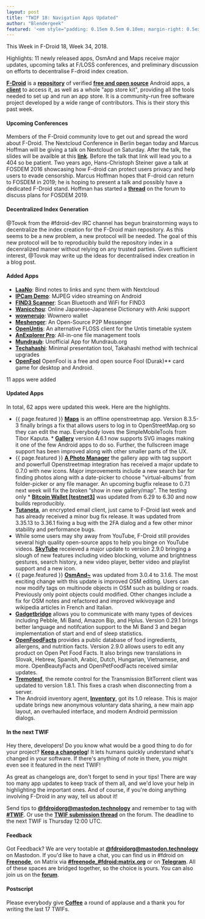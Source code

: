 ```yaml
---
layout: post
title: "TWIF 18: Navigation Apps Updated" 
author: "Blendergeek"
featured: '<em style="padding: 0.15em 0.5em 0.10em; margin-right: 0.5ex; box-shadow: 0.1em 0.05em 0.1em rgba(0, 0, 0, 0.3); border-radius: 1em; color: black; background: linear-gradient(orange, yellow);">Featured</em>'
---
```


This Week in F-Droid 18, Week 34, 2018.

Highlights: 11 newly released apps, OsmAnd and Maps receive major updates, upcoming talks at F/LOSS conferences, and preliminary discussion on efforts to decentralise F-droid index creation.
<!--more-->

**[F-Droid](https://f-droid.org/)** is a **[repository](https://f-droid.org/packages/)** of verified **[free and open source](https://en.wikipedia.org/wiki/Free_and_open-source_software)** Android apps, a **[client](https://f-droid.org/app/org.fdroid.fdroid)** to access it, as well as a whole "app store kit", providing all the tools needed to set up and run an app store. It is a community-run free software project developed by a wide range of contributors. This is their story this past week.


#### Upcoming Conferences
Members of the F-Droid community love to get out and spread the word about F-Droid. The Nextcloud Conference in Berlin began today and Marcus Hoffman will be giving a talk on Nextcloud on Saturday. After the talk, the slides will be availble at this **[link](https://bubu1.eu/fdroid_lightning_talk_nextcloudconf.pdf)**. Before the talk that link will lead you to a 404 so be patient. Two years ago, Hans-Christoph Steiner gave a talk at FOSDEM 2016 showcasing how F-droid can protect users privacy and help users to evade censorship. Marcus Hoffman hopes that F-droid can return to FOSDEM in 2019; he is hoping to present a talk and possibly have a dedicated F-Droid stand. Hoffman has started a **[thread](https://forum.f-droid.org/t/fosdem-2019/3652)** on the forum to discuss plans for FOSDEM 2019. 

#### Decentralized Index Generation
@Tovok from the #fdroid-dev IRC channel has begun brainstorming ways to decentralize the index creation for the F-Droid main repository. As this seems to be a new problem, a new protocol will be needed. The goal of this new protocol will be to reproducibly build the repository index in a decenralized manner without relying on any trusted parties. Given sufficient interest, @Tovok may write up the ideas for decentralised index creation in a blog post. 


#### Added Apps

* **[LaaNo](https://f-droid.org/app/com.bytesforge.linkasanote)**: Bind notes to links and sync them with Nextcloud
* **[IPCam Demo](https://f-droid.org/app/com.github.niqdev.ipcam)**: MJPEG video streaming on Android
* **[FIND3 Scanner](https://f-droid.org/app/com.internalpositioning.find3.find3app)**: Scan Bluetooth and WiFi for FIND3
* **[Wanicchou](https://f-droid.org/app/com.waifusims.wanicchou)**: Online Japanese-Japanese Dictionary with Anki support
* **[wownerujo](https://f-droid.org/app/com.wownero.wownerujo)**: Wownero wallet
* **[Meshenger](https://f-droid.org/app/d.d.meshenger)**: An Open-Source P2P Messenger
* **[OpenUntis](https://f-droid.org/app/de.perflyst.untis)**: An alternative FLOSS client for the Untis timetable system
* **[AnExplorer Pro](https://f-droid.org/app/dev.dworks.apps.anexplorer.pro)**: All-in-one file management tools
* **[Mundraub](https://f-droid.org/app/eu.quelltext.mundraub)**: Unofficial App for Mundraub.org
* **[Techahashi](https://f-droid.org/app/negativedensity.techahashi)**: Minimal presentation tool, Takahashi method with technical upgrades
* **[OpenFool](https://f-droid.org/app/ru.hyst329.openfool)**  OpenFool is a free and open source Fool (Durak)** card game for desktop and Android.

11 apps were added

#### Updated Apps

In total, 62 apps were updated this week. Here are the highlights.

* {{ page.featured }} **[Maps](https://f-droid.org/app/com.github.axet.maps)** is an offline openstreetmap app. Version 8.3.5-3 finally brings a fix that allows users to log in to OpenStreetMap.org so they can edit the map.
Everybody loves the SimpleMobileTools from Tibor Kaputa. * **[Gallery](https://f-droid.org/app/com.simplemobiletools.gallery)** version 4.6.1 now supports SVG images making it one of the few Android apps to do so. Further, the fullscreen image support has been improved along with other smaller parts of the UX.
* {{ page.featured }} **[A Photo Manager](https://f-droid.org/app/de.k3b.android.androFotoFinder)** the gallery app with tag support and powerfull Openstreetmap integration has received a major update to 0.7.0 with new icons. Major improvements include a new search bar for finding photos along with a date-picker to choose "virtual-albums' from folder-picker or any file manager. An upcoming bugfix release to 0.7.1 next week will fix the broken “show in new gallery/map”.
The testing only * **[Bitcoin Wallet [testnet3]](https://f-droid.org/app/de.schildbach.wallet_test)** was updated from 6.29 to 6.30 and now builds reproducibly.
* **[Tutanota](https://f-droid.org/app/de.tutao.tutanota)**, an encrypted email client, just came to F-Droid last week and has already received a minor bug fix release. It was updated from 3.35.13 to 3.36.1 fixing a bug with the 2FA dialog and a few other minor stability and performance bugs. 
* While some users may shy away from YouTube, F-Droid still provides several high quality open-source apps to help you binge on YouTube videos. **[SkyTube](https://f-droid.org/app/free.rm.skytube.oss)** receieved a major update to version 2.9.0 bringing a slough of new features including video blocking, volume and brightness gestures, search history, a new video player, better video and playlist support and a new icon. 
* {{ page.featured }} **[OsmAnd~](https://f-droid.org/app/net.osmand.plus)** was updated from 3.0.4 to 3.1.6. The most exciting change with this update is improved OSM editing. Users can now modify tags on multinode objects in OSM such as building or roads. Previously only point objects could modified. Other changes include a fix for OSM notes and refactored and improved wikivoyage and wikipedia articles in French and Italian.
* **[Gadgetbridge](https://f-droid.org/app/nodomain.freeyourgadget.gadgetbridge)** allows you to communicate with many types of devices including Pebble, Mi Band, Amazon Bip, and Hplus.  Version 0.29.1 brings better language and notifcation support to the Mi Band 3 and began implementation of start and end of sleep statistics. 
* **[OpenFoodFacts](https://f-droid.org/app/openfoodfacts.github.scrachx.openfood)** provides a public database of food ingredients, allergens, and nutrition facts. Version 2.9.0 allows users to edit any product on Open Pet Food Facts. It also brings new translations in Slovak, Hebrew, Spanish, Arabic, Dutch, Hungarian, Vietnamese, and more. OpenBeautyFacts and OpenPetFoodFacts received similar updates.
* **[Tremotesf](https://f-droid.org/app/org.equeim.tremotesf)**, the remote control for the Transmission BitTorrent client was updated to version 1.8.1. This fixes a crash when disconnecting from a server. 
* The Android inventory agent, **[Inventory](https://f-droid.org/app/org.flyve.inventory.agent)**, got its 1.0 release. This is major update brings new anonymous voluntary data sharing, a new main app layout, an overhauled interface, and modern Android permission dialogs. 

#### In the next TWIF

Hey there, developers! Do you know what would be a good thing to do for your project? **[Keep a changelog](https://keepachangelog.com)**! It lets humans quickly understand what's changed in your software. If there's anything of note in there, you might even see it featured in the next TWIF!

As great as changelogs are, don't forget to send in your tips! There are way too many app updates to keep track of them all, and we'd love your help in highlighting the important ones. And of course, if you're doing anything involving F-Droid in any way, tell us about it!

Send tips to **[@fdroidorg@mastodon.technology](https://mastodon.technology/@fdroidorg)** and remember to tag with **[#TWIF](https://mastodon.technology/tags/twif)**. Or use the **[TWIF submission thread](https://forum.f-droid.org/t/twif-submission-thread)** on the forum. The deadline to the next TWIF is Thursday 12:00 UTC.

#### Feedback

Got Feedback? We are very tootable at **[@fdroidorg@mastodon.technology](https://mastodon.technology/@fdroidorg)** on Mastodon. If you'd like to have a chat, you can find us in #fdroid on **[Freenode](https://freenode.net)**, on Matrix via **[#freenode_#fdroid:matrix.org](https://matrix.to/#/#freenode_#fdroid:matrix.org)** or on **[Telegram](https://t.me/joinchat/AlRQekvjWDTuQrCgMYSNVA)**. All of these spaces are bridged together, so the choice is yours. You can also join us on the **[forum](https://forum.f-droid.org/)**.

#### Postscript

Please everybody give **[Coffee](open.source.coffee)** a round of applause and a thank you for writing the last 17 TWIFs.
